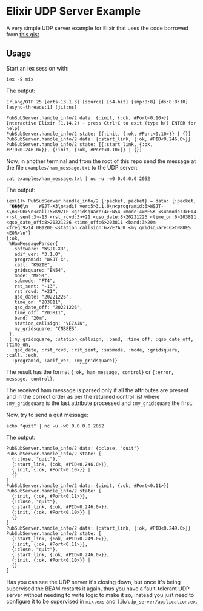 # Elixir UDP Server Example

A very simple UDP server example for Elixir that uses the code borrowed from [this gist](https://gist.github.com/joshnuss/08603e11615ee0de65724be4d6335475).


## Usage

Start an iex session with:

```console
iex -S mix
```

The output:

```text
Erlang/OTP 25 [erts-13.1.3] [source] [64-bit] [smp:8:8] [ds:8:8:10] [async-threads:1] [jit:ns]

PubSubServer.handle_info/2 data: {:init, {:ok, #Port<0.10>}}
Interactive Elixir (1.14.2) - press Ctrl+C to exit (type h() ENTER for help)
PubSubServer.handle_info/2 state: [{:init, {:ok, #Port<0.10>}} | {}]
PubSubServer.handle_info/2 data: {:start_link, {:ok, #PID<0.246.0>}}
PubSubServer.handle_info/2 state: [{:start_link, {:ok, #PID<0.246.0>}}, {:init, {:ok, #Port<0.10>}} | {}]
```

Now, in another terminal and from the root of this repo send the message at the file `examples/ham_message.txt` to the UDP server:

```console
cat examples/ham_message.txt | nc -u -w0 0.0.0.0 2052
```

The output:

```text
iex(1)> PubSubServer.handle_info/2 {:packet, packet} = data: {:packet,
 "����\n    WSJT-X3\n<adif_ver:5>3.1.0\n<programid:6>WSJT-X\n<EOH>\n<call:5>K9ZIE <gridsquare:4>EN54 <mode:4>MFSK <submode:3>FT4 <rst_sent:3>-13 <rst_rcvd:3>+21 <qso_date:8>20221226 <time_on:6>203811 <qso_date_off:8>20221226 <time_off:6>203811 <band:3>20m <freq:9>14.081200 <station_callsign:6>VE7AJK <my_gridsquare:6>CN88ES <EOR>\n"}
{:ok,
 %HamMessageParser{
   software: "WSJT-X3",
   adif_ver: "3.1.0",
   programid: "WSJT-X",
   call: "K9ZIE",
   gridsquare: "EN54",
   mode: "MFSK",
   submode: "FT4",
   rst_sent: "-13",
   rst_rcvd: "+21",
   qso_date: "20221226",
   time_on: "203811",
   qso_date_off: "20221226",
   time_off: "203811",
   band: "20m",
   station_callsign: "VE7AJK",
   my_gridsquare: "CN88ES"
 },
 [:my_gridsquare, :station_callsign, :band, :time_off, :qso_date_off, :time_on,
  :qso_date, :rst_rcvd, :rst_sent, :submode, :mode, :gridsquare, :call, :eoh,
  :programid, :adif_ver, :my_gridsquare]}
```

The result has the format `{:ok, ham_message, control}` or `{:error, message, control}`. 

The received ham message is parsed only if all the attributes are present and in the correct order as per the returned control list where `:my_gridsquare` is the last attribute processed and `:my_gridsquare` the first.

Now, try to send a quit message:

```console
echo "quit" | nc -u -w0 0.0.0.0 2052
```

The output:

```text
PubSubServer.handle_info/2 data: {:close, "quit"}
PubSubServer.handle_info/2 state: [
  {:close, "quit"},
  {:start_link, {:ok, #PID<0.246.0>}},
  {:init, {:ok, #Port<0.10>}} |
  {}
]
PubSubServer.handle_info/2 data: {:init, {:ok, #Port<0.11>}}
PubSubServer.handle_info/2 state: [
  {:init, {:ok, #Port<0.11>}},
  {:close, "quit"},
  {:start_link, {:ok, #PID<0.246.0>}},
  {:init, {:ok, #Port<0.10>}} |
  {}
]
PubSubServer.handle_info/2 data: {:start_link, {:ok, #PID<0.249.0>}}
PubSubServer.handle_info/2 state: [
  {:start_link, {:ok, #PID<0.249.0>}},
  {:init, {:ok, #Port<0.11>}},
  {:close, "quit"},
  {:start_link, {:ok, #PID<0.246.0>}},
  {:init, {:ok, #Port<0.10>}} |
  {}
]
```

Has you can see the UDP server it's closing down, but once it's being supervised the BEAM restarts it again, thus you have a fault-tolerant UDP server without needing to write logic to make it so, instead you just need to configure it to be supervised in `mix.exs` and `lib/udp_server/application.ex`.
